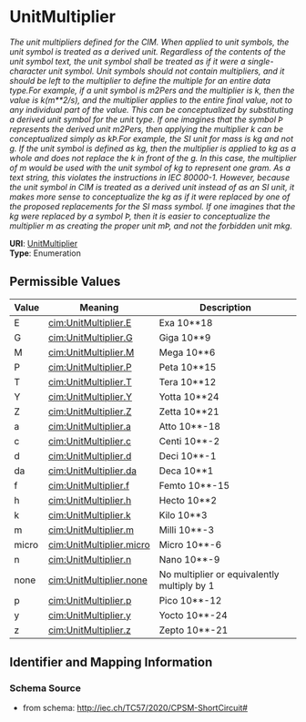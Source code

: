 # UnitMultiplier




_The unit multipliers defined for the CIM.  When applied to unit symbols, the unit symbol is treated as a derived unit. Regardless of the contents of the unit symbol text, the unit symbol shall be treated as if it were a single-character unit symbol. Unit symbols should not contain multipliers, and it should be left to the multiplier to define the multiple for an entire data type.For example, if a unit symbol is m2Pers and the multiplier is k, then the value is k(m**2/s), and the multiplier applies to the entire final value, not to any individual part of the value. This can be conceptualized by substituting a derived unit symbol for the unit type. If one imagines that the symbol Þ represents the derived unit m2Pers, then applying the multiplier k can be conceptualized simply as kÞ.For example, the SI unit for mass is kg and not g.  If the unit symbol is defined as kg, then the multiplier is applied to kg as a whole and does not replace the k in front of the g. In this case, the multiplier of m would be used with the unit symbol of kg to represent one gram.  As a text string, this violates the instructions in IEC 80000-1. However, because the unit symbol in CIM is treated as a derived unit instead of as an SI unit, it makes more sense to conceptualize the kg as if it were replaced by one of the proposed replacements for the SI mass symbol. If one imagines that the kg were replaced by a symbol Þ, then it is easier to conceptualize the multiplier m as creating the proper unit mÞ, and not the forbidden unit mkg._



**URI**: [UnitMultiplier](UnitMultiplier)<br />
**Type**: Enumeration

## Permissible Values

| Value | Meaning | Description |
| --- | --- | --- |
| E | [cim:UnitMultiplier.E](http://iec.ch/TC57/CIM100#UnitMultiplier.E) | Exa 10**18 |
| G | [cim:UnitMultiplier.G](http://iec.ch/TC57/CIM100#UnitMultiplier.G) | Giga 10**9 |
| M | [cim:UnitMultiplier.M](http://iec.ch/TC57/CIM100#UnitMultiplier.M) | Mega 10**6 |
| P | [cim:UnitMultiplier.P](http://iec.ch/TC57/CIM100#UnitMultiplier.P) | Peta 10**15 |
| T | [cim:UnitMultiplier.T](http://iec.ch/TC57/CIM100#UnitMultiplier.T) | Tera 10**12 |
| Y | [cim:UnitMultiplier.Y](http://iec.ch/TC57/CIM100#UnitMultiplier.Y) | Yotta 10**24 |
| Z | [cim:UnitMultiplier.Z](http://iec.ch/TC57/CIM100#UnitMultiplier.Z) | Zetta 10**21 |
| a | [cim:UnitMultiplier.a](http://iec.ch/TC57/CIM100#UnitMultiplier.a) | Atto 10**-18 |
| c | [cim:UnitMultiplier.c](http://iec.ch/TC57/CIM100#UnitMultiplier.c) | Centi 10**-2 |
| d | [cim:UnitMultiplier.d](http://iec.ch/TC57/CIM100#UnitMultiplier.d) | Deci 10**-1 |
| da | [cim:UnitMultiplier.da](http://iec.ch/TC57/CIM100#UnitMultiplier.da) | Deca 10**1 |
| f | [cim:UnitMultiplier.f](http://iec.ch/TC57/CIM100#UnitMultiplier.f) | Femto 10**-15 |
| h | [cim:UnitMultiplier.h](http://iec.ch/TC57/CIM100#UnitMultiplier.h) | Hecto 10**2 |
| k | [cim:UnitMultiplier.k](http://iec.ch/TC57/CIM100#UnitMultiplier.k) | Kilo 10**3 |
| m | [cim:UnitMultiplier.m](http://iec.ch/TC57/CIM100#UnitMultiplier.m) | Milli 10**-3 |
| micro | [cim:UnitMultiplier.micro](http://iec.ch/TC57/CIM100#UnitMultiplier.micro) | Micro 10**-6 |
| n | [cim:UnitMultiplier.n](http://iec.ch/TC57/CIM100#UnitMultiplier.n) | Nano 10**-9 |
| none | [cim:UnitMultiplier.none](http://iec.ch/TC57/CIM100#UnitMultiplier.none) | No multiplier or equivalently multiply by 1 |
| p | [cim:UnitMultiplier.p](http://iec.ch/TC57/CIM100#UnitMultiplier.p) | Pico 10**-12 |
| y | [cim:UnitMultiplier.y](http://iec.ch/TC57/CIM100#UnitMultiplier.y) | Yocto 10**-24 |
| z | [cim:UnitMultiplier.z](http://iec.ch/TC57/CIM100#UnitMultiplier.z) | Zepto 10**-21 |








## Identifier and Mapping Information







### Schema Source


* from schema: http://iec.ch/TC57/2020/CPSM-ShortCircuit#




